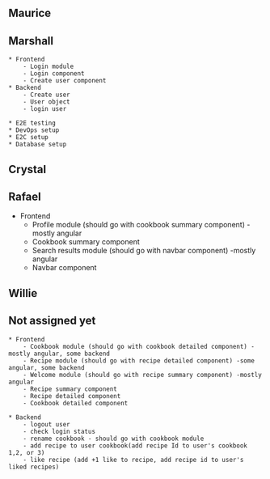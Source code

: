 ## Maurice

## Marshall
	* Frontend
		- Login module
		- Login component
		- Create user component
	* Backend
		- Create user
		- User object 
		- login user
		
	* E2E testing
	* DevOps setup
	* E2C setup
	* Database setup
	

## Crystal

## Rafael
* Frontend
	- Profile module (should go with cookbook summary component) -mostly angular
	- Cookbook summary component
	- Search results module (should go with navbar component) -mostly angular
	- Navbar component

## Willie




## Not assigned yet
	* Frontend
		- Cookbook module (should go with cookbook detailed component) -mostly angular, some backend
		- Recipe module (should go with recipe detailed component) -some angular, some backend
		- Welcome module (should go with recipe summary component) -mostly angular	
		- Recipe summary component
		- Recipe detailed component
		- Cookbook detailed component
		
	* Backend
		- logout user
		- check login status
		- rename cookbook - should go with cookbook module
		- add recipe to user cookbook(add recipe Id to user's cookbook 1,2, or 3)
		- like recipe (add +1 like to recipe, add recipe id to user's liked recipes)
		
		
